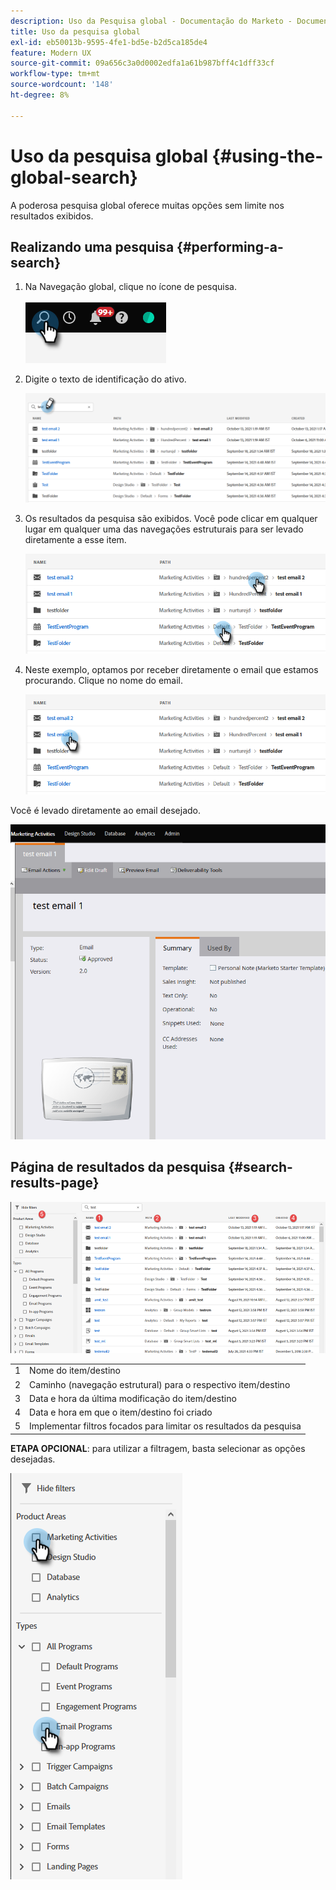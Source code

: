 ```yaml
---
description: Uso da Pesquisa global - Documentação do Marketo - Documentação do produto
title: Uso da pesquisa global
exl-id: eb50013b-9595-4fe1-bd5e-b2d5ca185de4
feature: Modern UX
source-git-commit: 09a656c3a0d0002edfa1a61b987bff4c1dff33cf
workflow-type: tm+mt
source-wordcount: '148'
ht-degree: 8%

---
```


# Uso da pesquisa global {#using-the-global-search}

A poderosa pesquisa global oferece muitas opções sem limite nos resultados exibidos.

## Realizando uma pesquisa {#performing-a-search}

1. Na Navegação global, clique no ícone de pesquisa.

   ![](assets/using-the-global-search-1.png)

1. Digite o texto de identificação do ativo.

   ![](assets/using-the-global-search-2.png)

1. Os resultados da pesquisa são exibidos. Você pode clicar em qualquer lugar em qualquer uma das navegações estruturais para ser levado diretamente a esse item.

   ![](assets/using-the-global-search-3.png)

1. Neste exemplo, optamos por receber diretamente o email que estamos procurando. Clique no nome do email.

   ![](assets/using-the-global-search-4.png)

Você é levado diretamente ao email desejado.

![](assets/using-the-global-search-5.png)

## Página de resultados da pesquisa {#search-results-page}

![](assets/using-the-global-search-6.png)

<table>
 <tbody>
  <tr>
   <td>1</td>
   <td>Nome do item/destino</td>
  </tr>
  <tr>
   <td>2</td>
   <td>Caminho (navegação estrutural) para o respectivo item/destino</td>
  </tr>
  <tr>
   <td>3</td>
   <td>Data e hora da última modificação do item/destino</td>
  </tr>
  <tr>
   <td>4</td>
   <td>Data e hora em que o item/destino foi criado</td>
  </tr>
  <tr>
   <td>5</td>
   <td>Implementar filtros focados para limitar os resultados da pesquisa</td>
  </tr>
 </tbody>
</table>

**ETAPA OPCIONAL**: para utilizar a filtragem, basta selecionar as opções desejadas.

![](assets/using-the-global-search-7.png)
